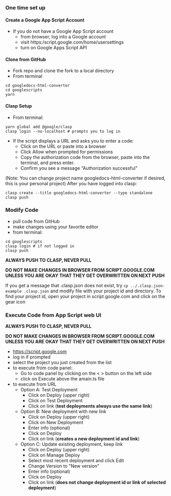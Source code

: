 ### One time set up

#### Create a Google App Script Account

- If you do not have a Google App Script account
  - from browser, log into a Google account
  - visit https:/script.google.com/home/usersettings
  - turn on Google Apps Script API

#### Clone from GitHub

- Fork repo and clone the fork to a local directory
- From terminal

```
cd googledocs-html-converter
cd googlescripts
yarn
```

#### Clasp Setup

- From terminal:

```
yarn global add @google/clasp
clasp login --no-localhost # prompts you to log in
```

- If the script displays a URL and asks you to enter a code:
  - Click on the URL or paste into a browser
  - Click Allow when prompted for permissions
  - Copy the authorization code from the browser, paste into the terminal, and press enter.
  - Confirm you see a message "Authorization successful"

(Note: You can change project name googledocs-html-converter if desired, this is your personal project) After you have logged into clasp:

```
clasp create --title googledocs-html-converter --type standalone
clasp push
```

### Modify Code

- pull code from GitHub
- make changes using your favorite editor
- from terminal:

```
cd googlescripts
clasp login # if not logged in
clasp push
```

**ALWAYS PUSH TO CLASP, NEVER PULL**

**DO NOT MAKE CHANGES IN BROWSER FROM SCRIPT.GOOGLE.COM UNLESS YOU ARE OKAY THAT THEY GET OVERWRITTEN ON NEXT PUSH**

If you get a message that .clasp.json does not exist, try `cp ../.clasp.json-example .clasp.json` and modify file with your project id and directory. To find your project id, open your project in script.google.com and click on the gear icon

### Execute Code from App Script web UI

**ALWAYS PUSH TO CLASP, NEVER PULL**

**DO NOT MAKE CHANGES IN BROWSER FROM SCRIPT.GOOGLE.COM UNLESS YOU ARE OKAY THAT THEY GET OVERWRITTEN ON NEXT PUSH**

- https://script.google.com
- log in if prompted
- select the project you just created from the list
- to execute from code panel:
  - Go to code panel by clicking on the < > button on the left side
  - click on Execute above the amain.ts file
- to execute from URL
  - Option A: Test Deployment
    - Click on Deploy (upper right)
    - Click on Test Deployment
    - Click on link (**test deployments always use the same link**)
  - Option B: New deployment with new link
    - Click on Deploy (upper right)
    - Click on New Deployment
    - Enter info (optional)
    - Click on Deploy
    - Click on link (**creates a new deployment id and link**)
  - Option C: Update existing deployment, keep link
    - Click on Deploy (upper right)
    - Click on Manage Deploy
    - Select most recent deployment and click Edit
    - Change Version to "New version"
    - Enter info (optional)
    - Click on Deploy
    - Click on link (**does not change deployment id or link of selected deployment**)
